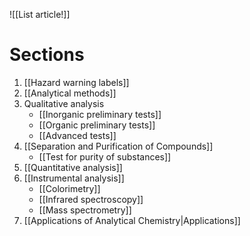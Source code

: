 ![[List article!]]

# Sections
1. [[Hazard warning labels]]
2. [[Analytical methods]]
3. Qualitative analysis
	- [[Inorganic preliminary tests]]
	- [[Organic preliminary tests]]
	- [[Advanced tests]]
4. [[Separation and Purification of Compounds]]
	- [[Test for purity of substances]] 
5. [[Quantitative analysis]]
6. [[Instrumental analysis]]
	- [[Colorimetry]]
	- [[Infrared spectroscopy]]
	- [[Mass spectrometry]]
7. [[Applications of Analytical Chemistry|Applications]]
